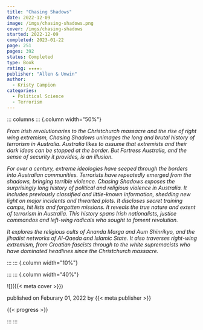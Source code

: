 ```yaml
---
title: "Chasing Shadows"
date: 2022-12-09
image: /imgs/chasing-shadows.png
cover: /imgs/chasing-shadows
started: 2022-12-09
completed: 2023-01-22
page: 251
pages: 392
status: Completed
type: Book
rating: ★★★★☆
publisher: "Allen & Unwin"
author:
  - Kristy Campion
categories:
  - Political Science
  - Terrorism
---
```


::: columns
::: {.column width="50%"}

*From Irish revolutionaries to the Christchurch massacre and the rise of right wing extremism, Chasing Shadows unimages the long and brutal history of terrorism in Australia. Australia likes to assume that extremists and their dark ideas can be stopped at the border. But Fortress Australia, and the sense of security it provides, is an illusion.*

*For over a century, extreme ideologies have seeped through the borders into Australian communities. Terrorists have repeatedly emerged from the shadows, bringing terrible violence. Chasing Shadows exposes the surprisingly long history of political and religious violence in Australia. It includes previously classified and little-known information, shedding new light on major incidents and thwarted plots. It discloses secret training camps, hit lists and forgotten missions. It reveals the true nature and extent of terrorism in Australia. This history spans Irish nationalists, justice commandos and left-wing radicals who sought to foment revolution.*

*It explores the religious cults of Ananda Marga and Aum Shinrikyo, and the jihadist networks of Al-Qaeda and Islamic State. It also traverses right-wing extremism, from Croatian fascists through to the white supremacists who have dominated headlines since the Christchurch massacre.*

:::
::: {.column width="10%"}
<!-- empty column to create gap -->
:::
::: {.column width="40%"}

![]({{< meta cover >}})

published on Feburary 01, 2022 by {{< meta publisher >}}

{{< progress >}}

:::
:::
